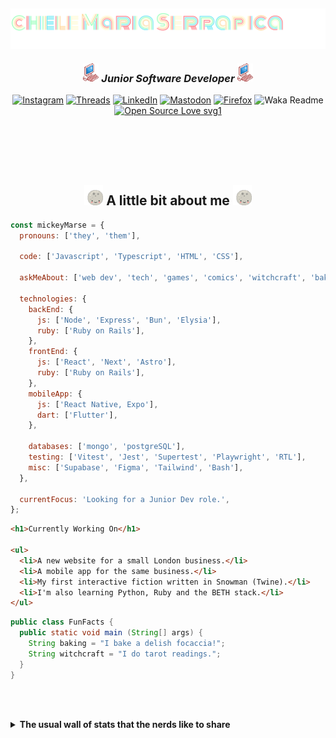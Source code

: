 <h2><img align='center' src="./img/name-title.svg"></h2>
<h3 align='center'><img src="./img/pink_computer.gif" width="25"> <em> Junior Software Developer  
</em><img src="./img/pink_computer.gif" width="25"></h3>

<section align='center'>

[![Instagram](https://img.shields.io/badge/@mickeymarse-%23E4405F.svg?style=social-pink&logo=Instagram&logoColor=white)](https://www.instagram.com/mickeymarse/)
[![Threads](https://img.shields.io/badge/@mickeymarse-000000?style=social-pink&logo=Threads&logoColor=white)](https://www.threads.net/@mickeymarse)
[![LinkedIn](https://img.shields.io/badge/linkedin-%230077B5.svg?style=social-pink&logo=linkedin&logoColor=white)](https://www.linkedin.com/in/michele-maria-serrapica-b50963288/)
[![Mastodon](https://img.shields.io/badge/-@mickeymarse-%232B90D9?style=social-pinke&logo=mastodon&logoColor=white)](https://tech.lgbt/@mickeymarse)
[![Firefox](https://img.shields.io/badge/website/portfolio-FF7139?style=social-pink&logo=Firefox-Browser&logoColor=white)](https://www.mickeymarse.dev/)
![Waka Readme](https://github.com/anmol098/anmol098/workflows/Waka%20Readme/badge.svg)
[![Open Source Love svg1](https://badges.frapsoft.com/os/v1/open-source.svg?v=103)](https://github.com/ellerbrock/open-source-badges/)

</section>
<br /><br /><br /><br />

<h2 align='center'> <img src="./img/full-moon.gif" width="30"> A little bit about me <img src="./img/full-moon.gif" width="30"></h2>

```javascript
const mickeyMarse = {
  pronouns: ['they', 'them'],

  code: ['Javascript', 'Typescript', 'HTML', 'CSS'],

  askMeAbout: ['web dev', 'tech', 'games', 'comics', 'witchcraft', 'baking'],

  technologies: {
    backEnd: {
      js: ['Node', 'Express', 'Bun', 'Elysia'],
      ruby: ['Ruby on Rails'],
    },
    frontEnd: {
      js: ['React', 'Next', 'Astro'],
      ruby: ['Ruby on Rails'],
    },
    mobileApp: {
      js: ['React Native, Expo'],
      dart: ['Flutter'],
    },

    databases: ['mongo', 'postgreSQL'],
    testing: ['Vitest', 'Jest', 'Supertest', 'Playwright', 'RTL'],
    misc: ['Supabase', 'Figma', 'Tailwind', 'Bash'],
  },

  currentFocus: 'Looking for a Junior Dev role.',
};
```

```html
<h1>Currently Working On</h1>

<ul>
  <li>A new website for a small London business.</li>
  <li>A mobile app for the same business.</li>
  <li>My first interactive fiction written in Snowman (Twine).</li>
  <li>I'm also learning Python, Ruby and the BETH stack.</li>
</ul>
```

```java
public class FunFacts {
  public static void main (String[] args) {
    String baking = "I bake a delish focaccia!";
    String witchcraft = "I do tarot readings.";
  }
}
```

<br></br>

<details>
<summary><strong>The usual wall of stats that the nerds like to share</strong></summary>
---

<!--START_SECTION:waka-->
**🐱 My GitHub Data** 

> 📦 41.3 kB Used in GitHub's Storage 
 > 
> 🏆 291 Contributions in the Year 2024
 > 
> 💼 Opted to Hire
 > 
> 📜 9 Public Repositories 
 > 
> 🔑 2 Private Repositories 
 > 
**I'm an Early 🐤** 

```text
🌞 Morning                208 commits         ██████░░░░░░░░░░░░░░░░░░░   24.67 % 
🌆 Daytime                532 commits         ████████████████░░░░░░░░░   63.11 % 
🌃 Evening                100 commits         ███░░░░░░░░░░░░░░░░░░░░░░   11.86 % 
🌙 Night                  3 commits           ░░░░░░░░░░░░░░░░░░░░░░░░░   00.36 % 
```
📅 **I'm Most Productive on Tuesday** 

```text
Monday                   70 commits          ██░░░░░░░░░░░░░░░░░░░░░░░   08.30 % 
Tuesday                  197 commits         ██████░░░░░░░░░░░░░░░░░░░   23.37 % 
Wednesday                146 commits         ████░░░░░░░░░░░░░░░░░░░░░   17.32 % 
Thursday                 178 commits         █████░░░░░░░░░░░░░░░░░░░░   21.12 % 
Friday                   182 commits         █████░░░░░░░░░░░░░░░░░░░░   21.59 % 
Saturday                 15 commits          ░░░░░░░░░░░░░░░░░░░░░░░░░   01.78 % 
Sunday                   55 commits          ██░░░░░░░░░░░░░░░░░░░░░░░   06.52 % 
```


📊 **This Week I Spent My Time On** 

```text
💬 Programming Languages: 
TypeScript               1 hr 23 mins        ████████░░░░░░░░░░░░░░░░░   32.91 % 
JSON                     46 mins             █████░░░░░░░░░░░░░░░░░░░░   18.52 % 
ERB                      24 mins             ██░░░░░░░░░░░░░░░░░░░░░░░   09.69 % 
Git Config               22 mins             ██░░░░░░░░░░░░░░░░░░░░░░░   08.88 % 
TSConfig                 19 mins             ██░░░░░░░░░░░░░░░░░░░░░░░   07.64 % 

🔥 Editors: 
VS Code                  4 hrs 13 mins       █████████████████████████   100.00 % 

🐱‍💻 Projects: 
learning-beth-stack      1 hr 31 mins        █████████░░░░░░░░░░░░░░░░   36.28 % 
21sidapp                 55 mins             ██████░░░░░░░░░░░░░░░░░░░   22.00 % 
learning-ruby            43 mins             ████░░░░░░░░░░░░░░░░░░░░░   17.08 % 
21sidwebsite             22 mins             ██░░░░░░░░░░░░░░░░░░░░░░░   08.93 % 
myReadme                 14 mins             █░░░░░░░░░░░░░░░░░░░░░░░░   05.81 % 

💻 Operating System: 
Linux                    4 hrs 13 mins       █████████████████████████   100.00 % 
```

**I Mostly Code in JavaScript** 

```text
JavaScript               46 repos            ███████████████████░░░░░░   77.97 % 
TypeScript               5 repos             ██░░░░░░░░░░░░░░░░░░░░░░░   08.47 % 
Ruby                     1 repo              ░░░░░░░░░░░░░░░░░░░░░░░░░   01.69 % 
Astro                    1 repo              ░░░░░░░░░░░░░░░░░░░░░░░░░   01.69 % 
XSLT                     1 repo              ░░░░░░░░░░░░░░░░░░░░░░░░░   01.69 % 
```




 Last Updated on 07/03/2024 18:36:06 UTC
<!--END_SECTION:waka-->

###### **These Readme stats are generated using github action [awesome-readme-stats](https://github.com/anmol098/waka-readme-stats)**

###### NOTE: Top languages does not indicate my skill level or anything like that. It is just a metric of which languages have been hosted by me on GitHub based on the usage across repositories. There are others which I haven't put up on GitHub.

</details>
